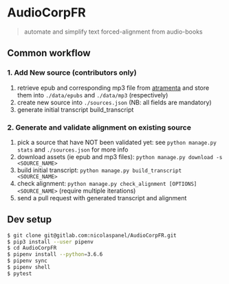 # AudioCorpFR
> automate and simplify text forced-alignment from audio-books

## Common workflow

### 1. Add New source (contributors only)

1. retrieve epub and corresponding mp3 file from [atramenta](atramenta.net/audiobooks) and store them into `./data/epubs` and `./data/mp3` (respectively)
2. create new source into `./sources.json` (NB: all fields are mandatory)
3. generate initial transcript build_transcript


### 2. Generate and validate alignment on existing source

1. pick a source that have NOT been validated yet: see `python manage.py stats` and `./sources.json` for more info
2. download assets (ie epub and mp3 files): `python manage.py download -s <SOURCE_NAME>`
3. build initial transcript: `python manage.py build_transcript <SOURCE_NAME>`
4. check alignment: `python manage.py check_alignment [OPTIONS] <SOURCE_NAME>` (require multiple iterations)
5. send a pull request with generated transcript and alignment

## Dev setup 

```sh
$ git clone git@gitlab.com:nicolaspanel/AudioCorpFR.git
$ pip3 install --user pipenv
$ cd AudioCorpFR
$ pipenv install --python=3.6.6
$ pipenv sync
$ pipenv shell
$ pytest
```